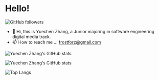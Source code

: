 # Hello!

![GitHub followers](https://img.shields.io/github/followers/Zhang-ycc?style=social)

- 👋 Hi, this is Yuechen Zhang, a Junior majoring in software engineering digital media track.
- 📫 How to reach me ... frostforz@gmail.com

![Yuechen Zhang's GitHub stats](https://github-readme-stats.vercel.app/api?username=Zhang-ycc&count_private=true&show_icons=true&theme=tokyonight)

![Yuechen Zhang's GitHub stats](https://github-readme-stats.vercel.app/api?username=Zhang-ycc&count_private=true&show_icons=true&theme=tokyonight)

![Top Langs](https://github-readme-stats.vercel.app/api/top-langs/?username=Zhang-ycc&layout=compact&theme=tokyonight&hide=jupyter+notebook,html)
